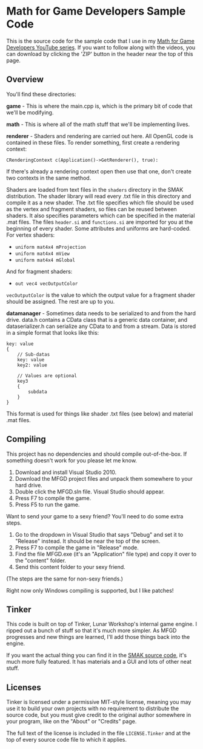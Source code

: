 Math for Game Developers Sample Code
====================================

This is the source code for the sample code that I use in my [Math for Game Developers YouTube series](http://www.youtube.com/playlist?list=PLW3Zl3wyJwWOpdhYedlD-yCB7WQoHf-My). If you want to follow along with the videos, you can download by clicking the 'ZIP' button in the header near the top of this page.

Overview
--------

You'll find these directories:

**game** - This is where the main.cpp is, which is the primary bit of code that we'll be modifying.

**math** - This is where all of the math stuff that we'll be implementing lives.

**renderer** - Shaders and rendering are carried out here. All OpenGL code is contained in these files. To render something, first create a rendering context:

	CRenderingContext c(Application()->GetRenderer(), true):

If there's already a rendering context open then use that one, don't create two contexts in the same method.

Shaders are loaded from text files in the ```shaders``` directory in the SMAK distribution. The shader library will read every .txt file in this directory and compile it as a new shader. The .txt file specifies which file should be used as the vertex and fragment shaders, so files can be reused between shaders. It also specifies parameters which can be specified in the material .mat files. The files ```header.si``` and ```functions.si``` are imported for you at the beginning of every shader. Some attributes and uniforms are hard-coded. For vertex shaders:

* ```uniform mat4x4 mProjection```
* ```uniform mat4x4 mView```
* ```uniform mat4x4 mGlobal```

And for fragment shaders:

* ```out vec4 vecOutputColor```

```vecOutputColor``` is the value to which the output value for a fragment shader should be assigned. The rest are up to you.

**datamanager** - Sometimes data needs to be serialized to and from the hard drive. data.h contains a CData class that is a generic data container, and dataserializer.h can serialize any CData to and from a stream. Data is stored in a simple format that looks like this:

	key: value
	{
		// Sub-datas
		key: value
		key2: value

		// Values are optional
		key3
		{
			subdata
		}
	}

This format is used for things like shader .txt files (see below) and material .mat files.

Compiling
---------

This project has no dependencies and should compile out-of-the-box. If something doesn't work for you please let me know.

1. Download and install Visual Studio 2010.
2. Download the MFGD project files and unpack them somewhere to your hard drive.
3. Double click the MFGD.sln file. Visual Studio should appear.
4. Press F7 to compile the game.
5. Press F5 to run the game.

Want to send your game to a sexy friend? You'll need to do some extra steps.

1. Go to the dropdown in Visual Studio that says "Debug" and set it to "Release" instead. It should be near the top of the screen.
2. Press F7 to compile the game in "Release" mode.
3. Find the file MFGD.exe (it's an "Application" file type) and copy it over to the "content" folder.
4. Send this content folder to your sexy friend.

(The steps are the same for non-sexy friends.)

Right now only Windows compiling is supported, but I like patches!

Tinker
------

This code is built on top of Tinker, Lunar Workshop's internal game engine. I ripped out a bunch of stuff so that it's much more simpler. As MFGD progresses and new things are learned, I'll add those things back into the engine.

If you want the actual thing you can find it in the [SMAK source code](https://github.com/BSVino/SMAK), it's much more fully featured. It has materials and a GUI and lots of other neat stuff.

Licenses
--------

Tinker is licensed under a permissive MIT-style license, meaning you may use it to build your own projects with no requirement to distribute the source code, but you must give credit to the original author somewhere in your program, like on the "About" or "Credits" page.

The full text of the license is included in the file ```LICENSE.Tinker``` and at the top of every source code file to which it applies.
